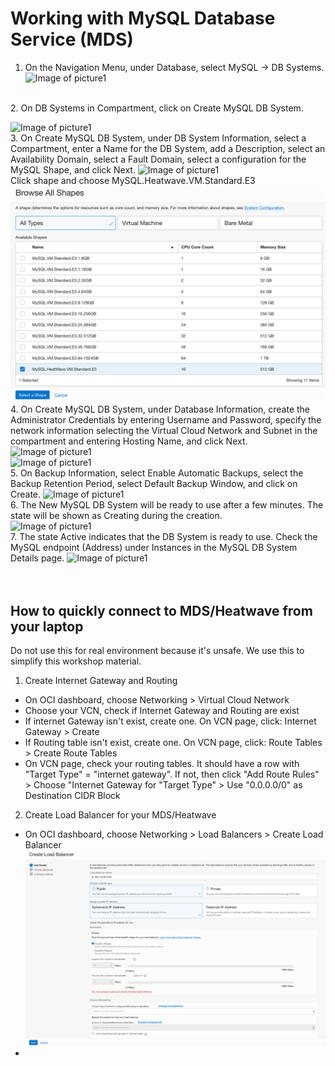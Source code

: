 # Working with MySQL Database Service (MDS)

1.	On the Navigation Menu, under Database, select MySQL -> DB Systems. 
![Image of picture1](https://github.com/tripplea-sg/Cloud_Administration_Workshop/blob/main/Lab-7/Screenshot%202020-11-13%20at%202.39.07%20PM.png)
</br>
2.	On DB Systems in <Compartment Name> Compartment, click on Create MySQL DB System. 

![Image of picture1](https://github.com/tripplea-sg/Cloud_Administration_Workshop/blob/main/Lab-7/Screenshot%202020-11-13%20at%202.39.46%20PM.png)
</br>
3.	On Create MySQL DB System, under DB System Information, select a Compartment, enter a Name for the DB System, add a Description, select an Availability Domain, select a Fault Domain, select a configuration for the MySQL Shape, and click Next. 
![Image of picture1](https://github.com/tripplea-sg/Cloud_Administration_Workshop/blob/main/Lab-7/Screenshot%202020-11-13%20at%202.40.32%20PM.png)
</br>
Click shape and choose MySQL.Heatwave.VM.Standard.E3
![Image of picture1](https://github.com/tripplea-sg/MySQL_Heatwave_Workshop/blob/main/Lab-3/Screenshot%202021-01-26%20at%207.34.37%20AM.png)
</br>
4.	On Create MySQL DB System, under Database Information, create the Administrator Credentials by entering Username and Password, specify the network information selecting the Virtual Cloud Network and Subnet in the compartment and entering Hosting Name, and click Next.
![Image of picture1](https://github.com/tripplea-sg/Cloud_Administration_Workshop/blob/main/Lab-7/Screenshot%202020-11-13%20at%202.48.33%20PM.png)
</br>
![Image of picture1](https://github.com/tripplea-sg/Cloud_Administration_Workshop/blob/main/Lab-7/Screenshot%202020-11-13%20at%202.49.07%20PM.png)
</br>
5.	On Backup Information, select Enable Automatic Backups, select the Backup Retention Period, select Default Backup Window, and click on Create.
![Image of picture1](https://github.com/tripplea-sg/Cloud_Administration_Workshop/blob/main/Lab-7/Screenshot%202020-11-13%20at%202.49.19%20PM.png)
</br>
6.	The New MySQL DB System will be ready to use after a few minutes. The state will be shown as Creating during the creation.  
![Image of picture1](https://github.com/tripplea-sg/Cloud_Administration_Workshop/blob/main/Lab-7/Screenshot%202020-11-13%20at%202.49.44%20PM.png)
</br>
7.	The state Active indicates that the DB System is ready to use. Check the MySQL endpoint (Address) under Instances in the MySQL DB System Details page.
![Image of picture1](https://github.com/tripplea-sg/Cloud_Administration_Workshop/blob/main/Lab-7/Screenshot%202020-11-13%20at%202.50.18%20PM.png)
</br>
</br>
</br>
## How to quickly connect to MDS/Heatwave from your laptop
Do not use this for real environment because it's unsafe. We use this to simplify this workshop material.
1. Create Internet Gateway and Routing 
- On OCI dashboard, choose Networking > Virtual Cloud Network
- Choose your VCN, check if Internet Gateway and Routing are exist
- If internet Gateway isn't exist, create one. On VCN page, click: Internet Gateway > Create
- If Routing table isn't exist, create one. On VCN page, click: Route Tables > Create Route Tables
- On VCN page, check your routing tables. It should have a row with "Target Type" = "internet gateway". If not, then click "Add Route Rules" > Choose "Internet Gateway for "Target Type" > Use "0.0.0.0/0" as Destination CIDR Block 
2. Create Load Balancer for your MDS/Heatwave
- On OCI dashboard, choose Networking > Load Balancers > Create Load Balancer
![Image of picture1](https://github.com/tripplea-sg/MySQL_Heatwave_Workshop/blob/main/Lab-3/Screenshot%202021-01-26%20at%207.52.54%20AM.png)
-

